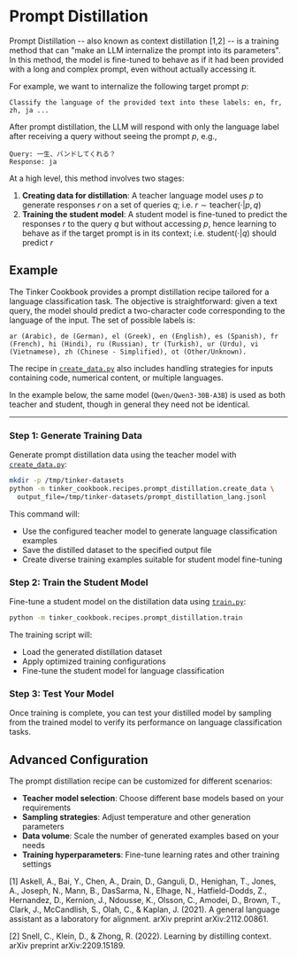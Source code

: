 # Prompt Distillation

Prompt Distillation -- also known as context distillation [1,2] -- is a training method that can "make an LLM internalize the prompt into its parameters".
In this method, the model is fine-tuned to behave as if it had been provided with a long and complex prompt, even without actually accessing it.

For example, we want to internalize the following target prompt $p$:

`Classify the language of the provided text into these labels: en, fr, zh, ja ...`

After prompt distillation, the LLM will respond with only the language label after receiving a query without seeing the prompt $p$, e.g.,
```
Query: 一生、バンドしてくれる？
Response: ja
```

At a high level, this method involves two stages:
1. **Creating data for distillation**: A teacher language model uses $p$ to generate responses $r$ on a set of queries $q$; i.e. $r \sim \text{teacher}(\cdot|p, q)$
2. **Training the student model**: A student model is fine-tuned to predict the responses $r$ to the query $q$ but without accessing $p$, hence learning to behave as if the target prompt is in its context; i.e. $\text{student}(\cdot | q)$ should predict $r$

## Example

The Tinker Cookbook provides a prompt distillation recipe tailored for a language classification task. The objective is straightforward: given a text query, the model should predict a two-character code corresponding to the language of the input. The set of possible labels is:
```
ar (Arabic), de (German), el (Greek), en (English), es (Spanish), fr (French), hi (Hindi), ru (Russian), tr (Turkish), ur (Urdu), vi (Vietnamese), zh (Chinese - Simplified), ot (Other/Unknown).
```

The recipe in [`create_data.py`](create_data.py) also includes handling strategies for inputs containing code, numerical content, or multiple languages.

In the example below, the same model (`Qwen/Qwen3-30B-A3B`) is used as both teacher and student, though in general they need not be identical.

---

### Step 1: Generate Training Data

Generate prompt distillation data using the teacher model with [`create_data.py`](create_data.py):

```bash
mkdir -p /tmp/tinker-datasets
python -m tinker_cookbook.recipes.prompt_distillation.create_data \
  output_file=/tmp/tinker-datasets/prompt_distillation_lang.jsonl
```

This command will:
- Use the configured teacher model to generate language classification examples
- Save the distilled dataset to the specified output file
- Create diverse training examples suitable for student model fine-tuning

### Step 2: Train the Student Model

Fine-tune a student model on the distillation data using [`train.py`](train.py):

```bash
python -m tinker_cookbook.recipes.prompt_distillation.train
```

The training script will:
- Load the generated distillation dataset
- Apply optimized training configurations
- Fine-tune the student model for language classification

### Step 3: Test Your Model

Once training is complete, you can test your distilled model by sampling from the trained model to verify its performance on language classification tasks.

## Advanced Configuration

The prompt distillation recipe can be customized for different scenarios:

- **Teacher model selection**: Choose different base models based on your requirements
- **Sampling strategies**: Adjust temperature and other generation parameters
- **Data volume**: Scale the number of generated examples based on your needs
- **Training hyperparameters**: Fine-tune learning rates and other training settings

[1] Askell, A., Bai, Y., Chen, A., Drain, D., Ganguli, D., Henighan, T., Jones, A., Joseph, N., Mann, B., DasSarma, N., Elhage, N., Hatfield-Dodds, Z., Hernandez, D., Kernion, J., Ndousse, K., Olsson, C., Amodei, D., Brown, T., Clark, J., McCandlish, S., Olah, C., & Kaplan, J. (2021). A general language assistant as a laboratory for alignment. arXiv preprint arXiv:2112.00861.

[2] Snell, C., Klein, D., & Zhong, R. (2022). Learning by distilling context. arXiv preprint arXiv:2209.15189.
